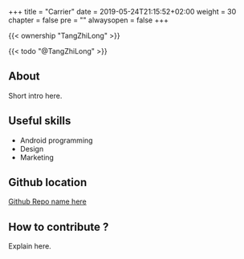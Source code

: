 +++
title = "Carrier"
date = 2019-05-24T21:15:52+02:00
weight = 30
chapter = false
pre = ""
alwaysopen = false
+++

{{< ownership "TangZhiLong" >}}

{{< todo "@TangZhiLong" >}}

## About

Short intro here.

## Useful skills

* Android programming
* Design
* Marketing

## Github location

[Github Repo name here](https://www.github.com/yourrepourl)

## How to contribute ?

Explain here.
